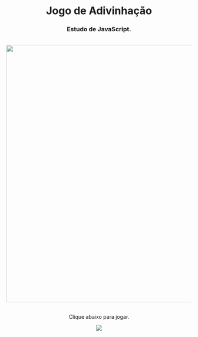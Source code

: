 <h1 align="center">
  Jogo de Adivinhação</h1>
<h3 align="center">Estudo de JavaScript.</h3>
<br>

<div align="center">
  <img width="700px" src="https://github.com/feliperyo/divination-game/blob/master/assets/mockup.png?raw=true"/>
</div>

<br>
<p align="center">Clique abaixo para jogar.</p>

<div align="center">
<a href="https://feliperyo.github.io/divination-game/" target="_blank"><img src="https://img.shields.io/website-up-down-green-red/http/monip.org.svg"></a>
</div>
